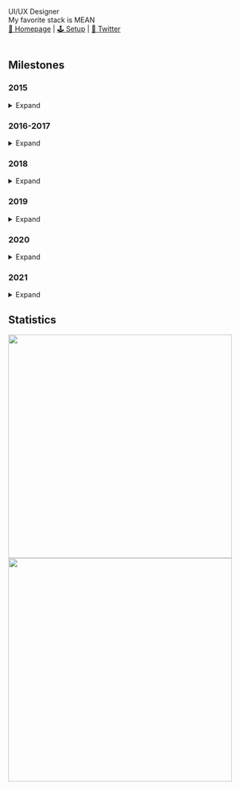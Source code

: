 UI/UX Designer  
My favorite stack is MEAN<br>
<a href="https://noel-schmidt.de">🏡 Homepage</a> | 
<a href="https://github.com/Noel-Schmidt/noel-schmidt/blob/main/MY-SETUP.md">🕹 Setup</a> | 
<a href="https://twitter.com/noelschmidt_">🔹 Twitter</a>
<br>
<br>
<h2>Milestones</h2>

<h3>2015</h3>
<details>
  <summary>Expand</summary>
  
  - Learned a lot of PC stuff
  
</details>
 
<h3>2016-2017</h3>
<details>
  <summary>Expand</summary>
  
  - Started teaching myself programming for Realsies (Java)
  - Learned dealing with documentations
  
</details>  
 
<h3>2018</h3>
<details>
  <summary>Expand</summary>
  
  - Learned HTML
  - Learned CSS
  
</details>
 
<h3>2019</h3>
<details>
  <summary>Expand</summary>
  
  - First contact with Unreal Engine
  - Learned a lot of Javascript
  - Learned MySQL
  - Learned MongoDB
  - Learned Express
  - Learned dealing with Gitlab
  
</details>

<h3>2020</h3>
<details>
  <summary>Expand</summary>
  
  - <a href="https://unity.com/">First contact with Unity</a>
  - First contact with C#
  - Learned a lot of Typescript
  - <a href="https://angular.io/">Learned a lot of Angular</a>
  - <a href="https://www.electronjs.org/">Learned Electron</a>
  - Learned PostgresSQL
  - Learned REST
  - <a href="https://jwt.io/">Learned JSON Web Tokens</a>
  - Founded a company
  - Created a Github profile
  - Wrote my first API interface
</details>

<h3>2021</h3>
<details>
  <summary>Expand</summary>
  
  - <a href="https://cli.vuejs.org/">Learned Vue.js</a>
  - First contact with Sketch</a>
  - <a href="https://alloc8or.re/gta5/nativedb/">Learned the GTA 5 Natives</a>
  - <a href="https://strapi.io/">Learned Strapi</a>
  - Started game development with Unity
  - <a href="https://socket.io/">Learned Socket.io</a>
  
  ⚡️ Let's see where 2021 will take me
</details>

<h2>Statistics</h2>

<a href="https://github.com/noel-schmidt">
  <img width="450em" src="https://github-readme-stats.vercel.app/api?username=noel-schmidt&show_icons=true&theme=dark&include_all_commits=true&count_private=true"/>
  <img width="450em" src="https://github-readme-stats.vercel.app/api/top-langs/?username=noel-schmidt&layout=compact&exclude_lang=java+r&theme=dark" />
</a>
